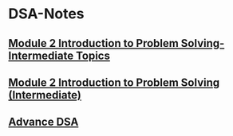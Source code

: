 # **DSA-Notes**

## [Module 2 Introduction to Problem Solving-Intermediate Topics]()

## [Module 2 Introduction to Problem Solving (Intermediate)]()

## [Advance DSA]()